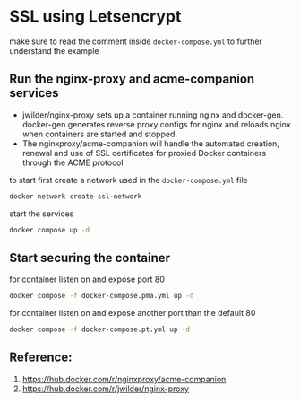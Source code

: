 # SSL using Letsencrypt

make sure to read the comment inside `docker-compose.yml` to further understand the example

## Run the nginx-proxy and acme-companion services

- jwilder/nginx-proxy sets up a container running nginx and docker-gen. docker-gen generates reverse proxy configs for nginx and reloads nginx when containers are started and stopped.
- The nginxproxy/acme-companion will handle the automated creation, renewal and use of SSL certificates for proxied Docker containers through the ACME protocol

to start first create a network used in the `docker-compose.yml` file

```bash
docker network create ssl-network
```

start the services

```bash
docker compose up -d
```

## Start securing the container

for container listen on and expose port 80

```bash
docker compose -f docker-compose.pma.yml up -d
```

for container listen on and expose another port than the default 80

```bash
docker compose -f docker-compose.pt.yml up -d
```

## Reference:
1. https://hub.docker.com/r/nginxproxy/acme-companion
2. https://hub.docker.com/r/jwilder/nginx-proxy

